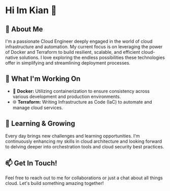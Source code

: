 # Hi Im Kian 👋

## 🚀 About Me
I'm a passionate Cloud Engineer deeply engaged in the world of cloud infrastructure and automation. My current focus is on leveraging the power of Docker and Terraform to build resilient, scalable, and efficient cloud-native solutions. I love exploring the endless possibilities these technologies offer in simplifying and streamlining deployment processes.

## 💼 What I'm Working On
- 🐳 **Docker:** Utilizing containerization to ensure consistency across various development and production environments.
- 🌐 **Terraform:** Writing Infrastructure as Code (IaC) to automate and manage cloud services.

## 🌱 Learning & Growing
Every day brings new challenges and learning opportunities. I'm continuously enhancing my skills in cloud architecture and looking forward to delving deeper into orchestration tools and cloud security best practices.

## 📫 Get In Touch!
Feel free to reach out to me for collaborations or just a chat about all things cloud. Let's build something amazing together!


<!--
**Kian121/Kian121** is a ✨ _special_ ✨ repository because its `README.md` (this file) appears on your GitHub profile.


- 🔭 I’m currently working on terraform and docker
- 🌱 I’m currently learning ...
- 💬 Ask me about ...


-->
